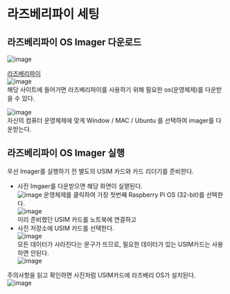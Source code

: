 # 라즈베리파이 세팅

## 라즈베리파이 OS Imager 다운로드
![image](https://user-images.githubusercontent.com/108729047/224986897-7fa931a7-c046-4d68-98f5-33a298ea670b.png)  
  
[라즈베리파이](https://www.raspberrypi.com/software/)  
![image](https://user-images.githubusercontent.com/108729047/224990961-b9aa2e73-e9df-4614-8489-f9e4f8a21200.png)  
해당 사이트에 들어가면 라즈베리파이를 사용하기 위해 필요한 os(운영체제)를 다운받을 수 있다.  
  
![image](https://user-images.githubusercontent.com/108729047/224989801-e45da656-1c07-4fb8-b5ef-e04fae1ed366.png)  
자신의 컴퓨터 운영체제에 맞게 Window / MAC / Ubuntu 를 선택하여 imager를 다운받는다.  

## 라즈베리파이 OS Imager 실행
우선 Imager를 실행하기 전 별도의 USIM 카드와 카드 리더기를 준비한다.  
- 사진 
Imgaer를 다운받으면 해당 화면이 실핻된다.  
![image](https://user-images.githubusercontent.com/108729047/224991506-a2363ca1-ebf9-4b26-ad60-c01783156c11.png)
운영체제를 클릭하여 가장 첫번째 Raspberry Pi OS (32-bit)를 선택한다.  
![image](https://user-images.githubusercontent.com/108729047/224991828-6fa06162-23dc-448d-88d0-a9976bd9fee3.png)   
미리 준비했던 USIM 카드를 노트북에 연결하고
- 사진
저장소에 USIM 카드를 선택한다.  
![image](https://user-images.githubusercontent.com/108729047/224992461-d7d00376-737f-44ff-82d1-f5fc89463a18.png)  
모든 데이터가 사라진다는 문구가 뜨므로, 필요한 데이터가 있는 USIM카드는 사용하면 안된다.  
![image](https://user-images.githubusercontent.com/108729047/224992562-545d7c6b-1345-45f3-b28e-603068f6cdf2.png)  

주의사항을 읽고 확인하면 사진처럼 USIM카드에 라즈베리 OS가 설치된다.  
![image](https://user-images.githubusercontent.com/108729047/224992803-78f353c8-3113-42bc-a1dd-f6139f4a5d9c.png)  

